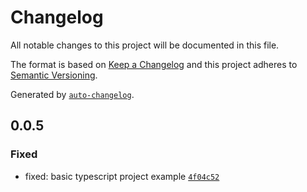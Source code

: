 # Changelog

All notable changes to this project will be documented in this file.

The format is based on [Keep a Changelog](https://keepachangelog.com/en/1.0.0/)
and this project adheres to [Semantic Versioning](https://semver.org/spec/v2.0.0.html).

Generated by [`auto-changelog`](https://github.com/CookPete/auto-changelog).

## 0.0.5

### Fixed

- fixed: basic typescript project example [`4f04c52`](https://github.com/devshareacademy/github-actions-basics-course/commit/4f04c526e20f84bab08e98548377c1cfc4b8ba13)
